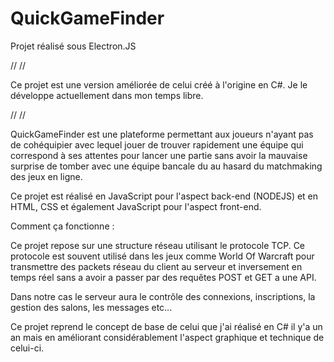 # QuickGameFinder
Projet réalisé sous Electron.JS

// <DISCLAIMER> //

Ce projet est une version améliorée de celui créé à l'origine en C#. Je le développe actuellement dans mon temps libre.

// </DISCLAIMER> //

QuickGameFinder est une plateforme permettant aux joueurs n'ayant pas de cohéquipier avec lequel jouer de trouver rapidement une équipe qui correspond à ses attentes pour lancer une partie sans avoir la mauvaise surprise de tomber avec une équipe bancale du au hasard du matchmaking des jeux en ligne.

Ce projet est réalisé en JavaScript pour l'aspect back-end (NODEJS) et en HTML, CSS et également JavaScript pour l'aspect front-end.

Comment ça fonctionne :

Ce projet repose sur une structure réseau utilisant le protocole TCP. Ce protocole est souvent utilisé dans les jeux comme World Of Warcraft pour transmettre des packets réseau du client au serveur et inversement en temps réel sans a avoir a passer par des requêtes POST et GET a une API.

Dans notre cas le serveur aura le contrôle des connexions, inscriptions, la gestion des salons, les messages etc...

Ce projet reprend le concept de base de celui que j'ai réalisé en C# il y'a un an mais en améliorant considérablement l'aspect graphique et technique de celui-ci.
